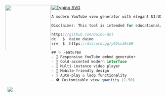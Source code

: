 [![Typing SVG](https://readme-typing-svg.herokuapp.com?font=Roboto+Mono&lines=GoldenViews)](https://git.io/typing-svg)
<img align="left" src="https://upload.wikimedia.org/wikipedia/commons/thumb/3/34/Red_star.svg/220px-Red_star.svg.png" width="147"/> 

```csharp
A modern YouTube view generator with elegant UI/UX design. Perfect for testing video layouts, showcasing portfolio projects, creating dynamic visual presentations. 

Disclaimer: This tool is intended for educational/experimental purposes only. It does not manipulate real view counts.

https://github.com/Daino-dot
dc   $  daino_daino
srv  $  https://discord.gg/y92sn3EsWR

## ✨ Features
- 🎥 Responsive YouTube embed generator
- 💫 Gold-accented modern interface
- 🚀 Multi-instance video player
- 📱 Mobile-friendly design
- 🔄 Auto-play & loop functionality
- 🛠️ Customizable view quantity (1-50)
```
&zwnj; 
&zwnj; 
![](https://komarev.com/ghpvc/?username=Daino-dot)
